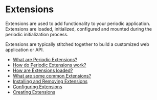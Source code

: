# Extensions

Extensions are used to add functionality to your periodic application. Extensions are loaded, initialized, configured and mounted during the periodic initialization process.

Extensions are typically stitched together to build a customized web application or API.

* [ What are Periodic Extensions? ](https://github.com/typesettin/periodicjs/blob/master/doc/extensions/02-what-are-periodic-extensions.md)
* [ How do Periodic Extensions work? ](https://github.com/typesettin/periodicjs/blob/master/doc/extensions/03-how-are-extensions-loaded.md)
* [ How are Extensions loaded? ](https://github.com/typesettin/periodicjs/blob/master/doc/extensions/03-how-are-extensions-loaded.md)
* [ What are some common Extensions? ](https://github.com/typesettin/periodicjs/blob/master/doc/extensions/04-what-are-some-common-extensions.md)
* [ Installing and Removing Extensions ](https://github.com/typesettin/periodicjs/blob/master/doc/extensions/05-installing-and-removing-extensions.md)
* [ Configuring Extensions ](https://github.com/typesettin/periodicjs/blob/master/doc/extensions/06-configuring-extensions.md)
* [ Creating Extensions ](https://github.com/typesettin/periodicjs/blob/master/doc/extensions/07-creating-your-own-extensions.md)

